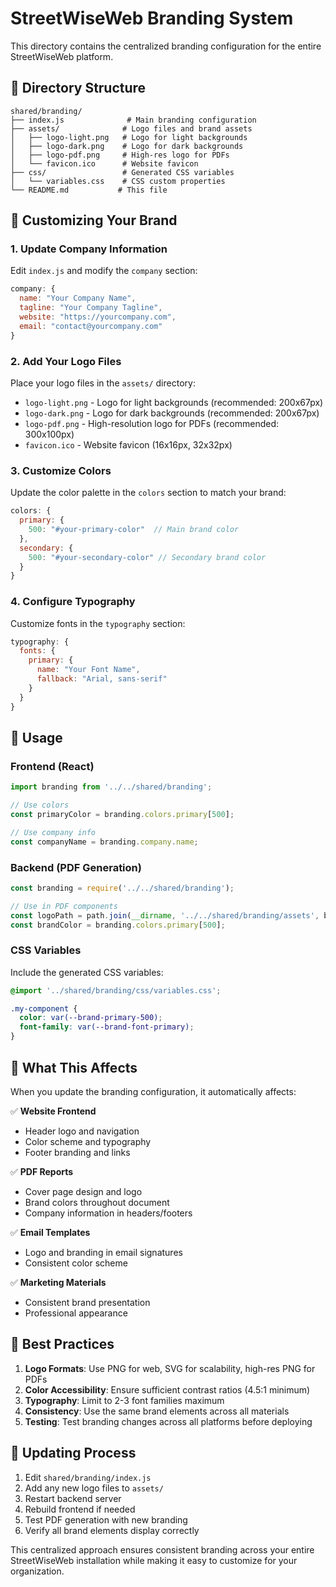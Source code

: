 # StreetWiseWeb Branding System

This directory contains the centralized branding configuration for the entire StreetWiseWeb platform.

## 📁 Directory Structure

```
shared/branding/
├── index.js              # Main branding configuration
├── assets/              # Logo files and brand assets
│   ├── logo-light.png   # Logo for light backgrounds
│   ├── logo-dark.png    # Logo for dark backgrounds  
│   ├── logo-pdf.png     # High-res logo for PDFs
│   └── favicon.ico      # Website favicon
├── css/                 # Generated CSS variables
│   └── variables.css    # CSS custom properties
└── README.md           # This file

```

## 🎨 Customizing Your Brand

### 1. Update Company Information
Edit `index.js` and modify the `company` section:

```javascript
company: {
  name: "Your Company Name",
  tagline: "Your Company Tagline", 
  website: "https://yourcompany.com",
  email: "contact@yourcompany.com"
}
```

### 2. Add Your Logo Files
Place your logo files in the `assets/` directory:
- `logo-light.png` - Logo for light backgrounds (recommended: 200x67px)
- `logo-dark.png` - Logo for dark backgrounds (recommended: 200x67px)
- `logo-pdf.png` - High-resolution logo for PDFs (recommended: 300x100px)
- `favicon.ico` - Website favicon (16x16px, 32x32px)

### 3. Customize Colors
Update the color palette in the `colors` section to match your brand:

```javascript
colors: {
  primary: {
    500: "#your-primary-color"  // Main brand color
  },
  secondary: {
    500: "#your-secondary-color" // Secondary brand color
  }
}
```

### 4. Configure Typography
Customize fonts in the `typography` section:

```javascript
typography: {
  fonts: {
    primary: {
      name: "Your Font Name",
      fallback: "Arial, sans-serif"
    }
  }
}
```

## 🔧 Usage

### Frontend (React)
```javascript
import branding from '../../shared/branding';

// Use colors
const primaryColor = branding.colors.primary[500];

// Use company info
const companyName = branding.company.name;
```

### Backend (PDF Generation)
```javascript
const branding = require('../../shared/branding');

// Use in PDF components
const logoPath = path.join(__dirname, '../../shared/branding/assets', branding.logo.primary.pdf);
const brandColor = branding.colors.primary[500];
```

### CSS Variables
Include the generated CSS variables:
```css
@import '../shared/branding/css/variables.css';

.my-component {
  color: var(--brand-primary-500);
  font-family: var(--brand-font-primary);
}
```

## 🎯 What This Affects

When you update the branding configuration, it automatically affects:

✅ **Website Frontend**
- Header logo and navigation
- Color scheme and typography
- Footer branding and links

✅ **PDF Reports** 
- Cover page design and logo
- Brand colors throughout document
- Company information in headers/footers

✅ **Email Templates**
- Logo and branding in email signatures
- Consistent color scheme

✅ **Marketing Materials**
- Consistent brand presentation
- Professional appearance

## 🚀 Best Practices

1. **Logo Formats**: Use PNG for web, SVG for scalability, high-res PNG for PDFs
2. **Color Accessibility**: Ensure sufficient contrast ratios (4.5:1 minimum)
3. **Typography**: Limit to 2-3 font families maximum  
4. **Consistency**: Use the same brand elements across all materials
5. **Testing**: Test branding changes across all platforms before deploying

## 🔄 Updating Process

1. Edit `shared/branding/index.js`
2. Add any new logo files to `assets/`
3. Restart backend server
4. Rebuild frontend if needed
5. Test PDF generation with new branding
6. Verify all brand elements display correctly

This centralized approach ensures consistent branding across your entire StreetWiseWeb installation while making it easy to customize for your organization.